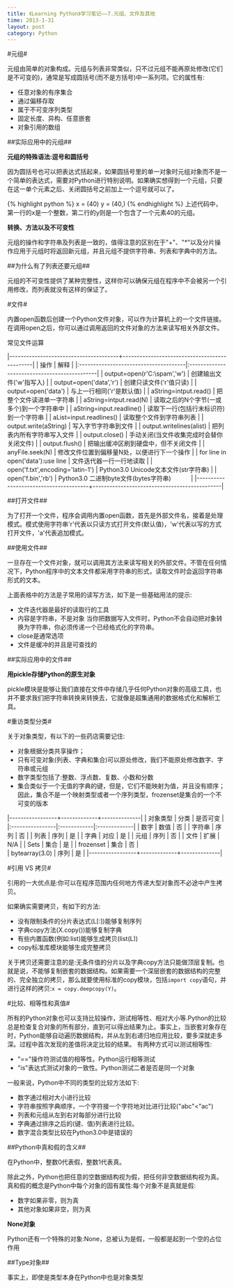 ```yaml
---
title: 《Learning Python》学习笔记——7.元组、文件及其他
time: 2013-1-31
layout: post
category: Python
---
```


#元组#

元组由简单的对象构成。元组与列表非常类似，只不过元组不能再原处修改(它们是不可变的)，通常是写成圆括号(而不是方括号)中一系列项。它的属性有:

- 任意对象的有序集合
- 通过偏移存取
- 属于不可变序列类型
- 固定长度、异构、任意嵌套
- 对象引用的数组

##实际应用中的元组##

**元组的特殊语法:逗号和圆括号**

因为圆括号也可以把表达式括起来，如果圆括号里的单一对象时元组对象而不是一个简单的表达式，需要对Python进行特别说明。如果确实想得到一个元组，只要在这一单个元素之后、关闭圆括号之前加上一个逗号就可以了。

{% highlight python %}
x = (40)
y = (40,)
{% endhighlight %}
上述代码中，第一行的x是一个整数，第二行的y则是一个包含了一个元素40的元组。

**转换、方法以及不可变性**

元组的操作和字符串及列表是一致的，值得注意的区别在于"+"、"*"以及分片操作应用于元组时将返回新元组，并且元组不提供字符串、列表和字典中的方法。

##为什么有了列表还要元组##

元组的不可变性提供了某种完整性，这样你可以确保元组在程序中不会被另一个引用修改，而列表就没有这样的保证了。

#文件#

内置open函数后创建一个Python文件对象，可以作为计算机上的一个文件链接。在调用open之后，你可以通过调用返回的文件对象的方法来读写相关外部文件。

常见文件运算

|---------------------------------------+----------------------------------------------|
|  操作                                 |          解释                                |
|:--------------------------------------|:---------------------------------------------|
|  output=open(r'C:\spam','w')          |  创建输出文件('w'指写入)                     |
|  output=open('data','r')              |  创建只读文件('r'值只读)                     |
|  output=open('data')                  |  与上一行相同('r'是默认值)                   |
|  aString=intput.read()                |  把整个文件读进单一字符串                    |
|  aString=intput.read(N)               |  读取之后的N个字节(一或多个)到一个字符串中   |
|  aString=input.readline()             |  读取下一行(包括行末标识符)到一个字符串      |
|  aList=input.readlines()              |  读取整个文件到字符串列表                    |
|  output.write(aString)                |  写入字节字符串到文件                        |
|  output.writelines(alist)             |  把列表内所有字符串写入文件                  |
|  output.close()                       |  手动关闭(当文件收集完成时会替你关闭文件)    |
|  output.flush()                       |  把输出缓冲区刷到硬盘中，但不关闭文件        |
|  anyFile.seek(N)                      |  修改文件位置到偏移量N处，以便进行下一个操作 |
|  for line in open('data'):use line    |  文件迭代器一行一行地读取                    |
|  open('f.txt',encoding='latin-1')     |  Python3.0 Unicode文本文件(str字符串)        |
|  open('f.bin','rb')                   |  Python3.0 二进制byte文件(bytes字符串)　　　 |
|---------------------------------------+----------------------------------------------|

##打开文件##

为了打开一个文件，程序会调用内置open函数，首先是外部文件名，接着是处理模式。模式使用字符串'r'代表以只读方式打开文件(默认值)，'w'代表以写的方式打开文件，'a'代表追加模式。

##使用文件##

一旦存在一个文件对象，就可以调用其方法来读写相关的外部文件。不管在任何情况下，Python程序中的文本文件都采用字符串的形式，读取文件时会返回字符串形式的文本。

上面表格中的方法是子常用的读写方法，如下是一些基础用法的提示:

- 文件迭代器是最好的读取行的工具
- 内容是字符串，不是对象
  当你把数据写入文件时，Python不会自动把对象转换为字符串，你必须传递一个已经格式化的字符串。
- close是通常选项
- 文件是缓冲的并且是可查找的

##实际应用中的文件##

**用pickle存储Python的原生对象**

pickle模块是能够让我们直接在文件中存储几乎任何Python对象的高级工具，也并不要求我们把字符串转换来转换去，它就像是超集通用的数据格式化和解析工具。

#重访类型分类#

关于对象类型，有以下的一些药店需要记住:

- 对象根据分类共享操作；
- 只有可变对象(列表、字典和集合)可以原处修改，我们不能原处修改数字、字符串或元组
- 数字类型包括了:整数、浮点数、复数、小数和分数
- 集合类似于一个无值的字典的键，但是，它们不能映射为值，并且没有顺序；因此，集合不是一个映射类型或者一个序列类型，frozenset是集合的一个不可变的版本

|-----------------+-------------+--------------|
|  对象类型       |   分类      |  是否可变    |
|:----------------|:------------|:-------------|
|  数字           |   数值      |  否          |
|  字符串         |   序列      |  否          |
|  列表           |   序列      |  是          |
|  字典           |   对应      |  是          |
|  元组           |   序列      |  否          |
|  文件           |   扩展      |  N/A         |
|  Sets           |   集合      |  是          |
|  frozenset      |   集合      |  否          |   
|  bytearray(3.0) |   序列      |  是          |
|-----------------+-------------+--------------|

#引用 VS 拷贝#

引用的一大优点是:你可以在程序范围内任何地方传递大型对象而不必途中产生拷贝。

如果确实需要拷贝，有如下的方法:

- 没有限制条件的分片表达式(L[:])能够复制序列
- 字典copy方法(X.copy())能够复制字典
- 有些内置函数(例如:list)能够生成拷贝(list(L))
- copy标准库模块能够生成完整拷贝

关于拷贝还需要注意的是:无条件值的分片以及字典copy方法只能做顶层复制。也就是说，不能够复制嵌套的数据结构。如果需要一个深层嵌套的数据结构的完整的、完全独立的拷贝，那么就要使用标准的copy模块，包括`import copy`语句，并进行这样的拷贝:`x = copy.deepcopy(Y)`。

#比较、相等性和真值#

所有的Python对象也可以支持比较操作，测试相等性、相对大小等.Python的比较总是检查复合对象的所有部分，直到可以得出结果为止。事实上，当嵌套对象存在时，Python能够自动遍历数据结构，并从左到右递归地应用比较，要多深就走多深。过程中首次发现的差值将决定比较的结果。
有两种方式可以测试相等性:

- "=="操作符测试值的相等性。Python运行相等测试
- "is"表达式测试对象的一致性。Python测试二者是否是同一个对象

一般来说，Python中不同的类型的比较方法如下:

- 数字通过相对大小进行比较
- 字符串按照字典顺序，一个字符接一个字符地对比进行比较("abc"<"ac")
- 列表和元组从左到右对每部分进行比较
- 字典通过排序之后的(键、值)列表进行比较。
- 数字混合类型比较在Python3.0中是错误的

##Python中真和假的含义##

在Python中，整数0代表假，整数1代表真。

除此之外，Python也把任意的空数据结构视为假，把任何非空数据结构视为真。真和假的概念是Python中每个对象的固有属性:每个对象不是真就是假:

- 数字如果非零，则为真 
- 其他对象如果非空，则为真

**None对象**

Python还有一个特殊的对象:None，总被认为是假，一般都是起到一个空的占位作用

##Type对象##

事实上，即使是类型本身在Python中也是对象类型

